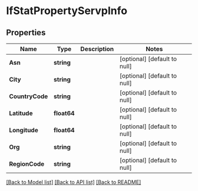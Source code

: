 # IfStatPropertyServpInfo

## Properties
Name | Type | Description | Notes
------------ | ------------- | ------------- | -------------
**Asn** | **string** |  | [optional] [default to null]
**City** | **string** |  | [optional] [default to null]
**CountryCode** | **string** |  | [optional] [default to null]
**Latitude** | **float64** |  | [optional] [default to null]
**Longitude** | **float64** |  | [optional] [default to null]
**Org** | **string** |  | [optional] [default to null]
**RegionCode** | **string** |  | [optional] [default to null]

[[Back to Model list]](../README.md#documentation-for-models) [[Back to API list]](../README.md#documentation-for-api-endpoints) [[Back to README]](../README.md)

